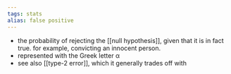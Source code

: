 ```yaml
---
tags: stats
alias: false positive
---
```


- the probability of rejecting the [[null hypothesis]], given that it is in fact true. for example, convicting an innocent person.
- represented with the Greek letter α
- see also [[type-2 error]], which it generally trades off with